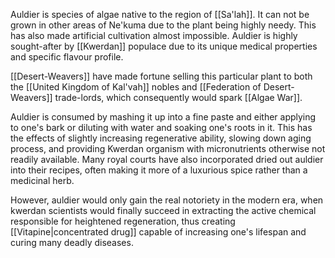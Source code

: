 Auldier is species of algae native to the region of [[Sa'lah]]. It can not be grown in other areas of Ne'kuma due to the plant being highly needy. This has also made artificial cultivation almost impossible. Auldier is highly sought-after by [[Kwerdan]] populace due to its unique medical properties and specific flavour profile.

[[Desert-Weavers]] have made fortune selling this particular plant to both the [[United Kingdom of Kal'vah]] nobles and [[Federation of Desert-Weavers]] trade-lords, which consequently would spark [[Algae War]].

Auldier is consumed by mashing it up into a fine paste and either applying to one's bark or diluting with water and soaking one's roots in it. This has the effects of slightly increasing regenerative ability, slowing down aging process, and providing Kwerdan organism with micronutrients otherwise not readily available. Many royal courts have also incorporated dried out auldier into their recipes, often making it more of a luxurious spice rather than a medicinal herb.

However, auldier would only gain the real notoriety in the modern era, when kwerdan scientists would finally succeed in extracting the active chemical responsible for heightened regeneration, thus creating [[Vitapine|concentrated drug]] capable of increasing one's lifespan and curing many deadly diseases.